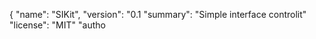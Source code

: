 
{
  "name": "SIKit",
  "version": "0.1
  "summary": "Simple interface  controlit"
  "license": "MIT"
  "autho
